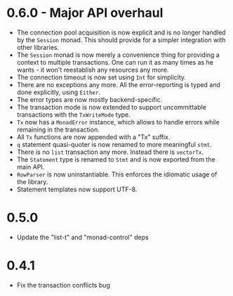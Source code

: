 # 0.6.0 - Major API overhaul
* The connection pool acquisition is now explicit and is no longer handled by the `Session` monad. This should provide for a simpler integration with other libraries.
* The `Session` monad is now merely a convenience thing for providing a context to multiple transactions. One can run it as many times as he wants - it won't reestablish any resources any more.
* The connection timeout is now set using `Int` for simplicity.
* There are no exceptions any more. All the error-reporting is typed and done explicitly, using `Either`.
* The error types are now mostly backend-specific.
* The transaction mode is now extended to support uncommittable transactions with the `TxWriteMode` type.
* `Tx` now has a `MonadError` instance, which allows to handle errors while remaining in the transaction.
* All `Tx` functions are now appended with a "Tx" suffix.
* `q` statement quasi-quoter is now renamed to more meaningful `stmt`.
* There is no `list` transaction any more. Instead there is `vectorTx`. 
* The `Statement` type is renamed to `Stmt` and is now exported from the main API.
* `RowParser` is now uninstantiable. This enforces the idiomatic usage of the library.
* Statement templates now support UTF-8.

# 0.5.0
* Update the "list-t" and "monad-control" deps

# 0.4.1
* Fix the transaction conflicts bug
